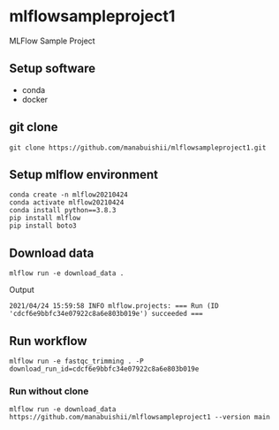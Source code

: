 # mlflowsampleproject1
MLFlow Sample Project

## Setup software

- conda
- docker

## git clone

```
git clone https://github.com/manabuishii/mlflowsampleproject1.git
```

## Setup mlflow environment

```
conda create -n mlflow20210424
conda activate mlflow20210424
conda install python==3.8.3
pip install mlflow
pip install boto3
```

## Download data

```
mlflow run -e download_data .
```

Output

```
2021/04/24 15:59:58 INFO mlflow.projects: === Run (ID 'cdcf6e9bbfc34e07922c8a6e803b019e') succeeded ===
```

## Run workflow

```
mlflow run -e fastqc_trimming . -P download_run_id=cdcf6e9bbfc34e07922c8a6e803b019e
```

### Run without clone

```
mlflow run -e download_data https://github.com/manabuishii/mlflowsampleproject1 --version main
```